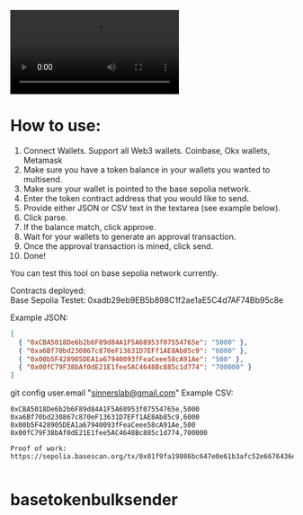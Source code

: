![Demo](demo.mp4)

# How to use:

1. Connect Wallets. Support all Web3 wallets. Coinbase, Okx wallets, Metamask
2. Make sure you have a token balance in your wallets you wanted to multisend.
3. Make sure your wallet is pointed to the base sepolia network. 
4. Enter the token contract address that you would like to send.
5. Provide either JSON or CSV text in the textarea (see example below).
6. Click parse.
7. If the balance match, click approve.
8. Wait for your wallets to generate an approval transaction.
9. Once the approval transaction is mined, click send. 
10. Done!

You can test this tool on base sepolia network currently.

Contracts deployed:  
Base Sepolia Testet: 0xadb29eb9EB5b898C1f2ae1aE5C4d7AF74Bb95c8e

Example JSON:

```json
[
  { "0xCBA5018De6b2b6F89d84A1F5A68953f07554765e": "5000" },
  { "0xa6Bf70bd230867c870eF13631D7EFf1AE8Ab85c9": "6000" },
  { "0x00b5F428905DEA1a67940093fFeaCeee58cA91Ae": "500" },
  { "0x00fC79F38bAf0dE21E1fee5AC4648Bc885c1d774": "700000" }
]
```
git config user.email "sinnerslab@gmail.com" 
Example CSV:

```csv
0xCBA5018De6b2b6F89d84A1F5A68953f07554765e,5000
0xa6Bf70bd230867c870eF13631D7EFf1AE8Ab85c9,6000
0x00b5F428905DEA1a67940093fFeaCeee58cA91Ae,500
0x00fC79F38bAf0dE21E1fee5AC4648Bc885c1d774,700000
```

```
Proof of work:
https://sepolia.basescan.org/tx/0x01f9fa19886bc647e0e61b3afc52e6676436e4f85fc5e0757c51f71c5854adac


``` 

# basetokenbulksender
